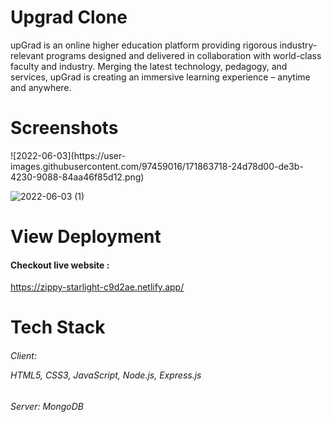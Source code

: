 

<h1>Upgrad Clone</h1>

<p>upGrad is an online higher education platform providing rigorous industry-relevant programs designed and delivered in collaboration with world-class faculty and industry. Merging the latest technology, pedagogy, and services, upGrad is creating an immersive learning experience – anytime and anywhere.</p>

</hr>

<h1>Screenshots </h1>
 </hr>
![2022-06-03](https://user-images.githubusercontent.com/97459016/171863718-24d78d00-de3b-4230-9088-84aa46f85d12.png)

![2022-06-03 (1)](https://user-images.githubusercontent.com/97459016/171863730-be51d5c4-aefe-4038-bb2d-554f5944de98.png)




<h1>View Deployment</h1>
</hr>
<h4>Checkout live website :</h4>

https://zippy-starlight-c9d2ae.netlify.app/

</hr>
<h1>Tech Stack </h1>
<h6>Client: <p> HTML5, CSS3, JavaScript, Node.js,  Express.js </p> </h6>

<h6>Server: MongoDB</h6>
